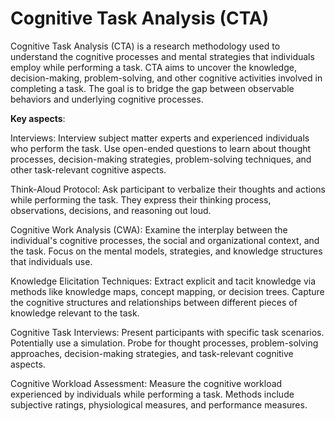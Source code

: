 # Cognitive Task Analysis (CTA)

Cognitive Task Analysis (CTA) is a research methodology used to understand the cognitive processes and mental strategies that individuals employ while performing a task. CTA aims to uncover the knowledge, decision-making, problem-solving, and other cognitive activities involved in completing a task. The goal is to bridge the gap between observable behaviors and underlying cognitive processes.

**Key aspects**:

Interviews: Interview subject matter experts and experienced individuals who perform the task. Use open-ended questions to learn about thought processes, decision-making strategies, problem-solving techniques, and other task-relevant cognitive aspects.

Think-Aloud Protocol: Ask participant to verbalize their thoughts and actions while performing the task. They express their thinking process, observations, decisions, and reasoning out loud.

Cognitive Work Analysis (CWA): Examine the interplay between the individual's cognitive processes, the social and organizational context, and the task. Focus on the mental models, strategies, and knowledge structures that individuals use.

Knowledge Elicitation Techniques: Extract explicit and tacit knowledge via methods like knowledge maps, concept mapping, or decision trees. Capture the cognitive structures and relationships between different pieces of knowledge relevant to the task.

Cognitive Task Interviews: Present participants with specific task scenarios. Potentially use a simulation. Probe for thought processes, problem-solving approaches, decision-making strategies, and task-relevant cognitive aspects.

Cognitive Workload Assessment: Measure the cognitive workload experienced by individuals while performing a task. Methods include subjective ratings, physiological measures, and performance measures.

